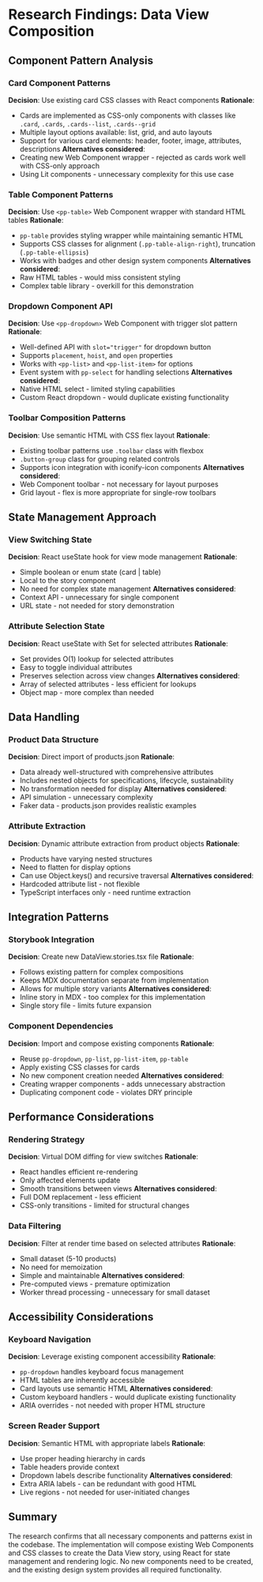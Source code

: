 # Research Findings: Data View Composition

## Component Pattern Analysis

### Card Component Patterns
**Decision**: Use existing card CSS classes with React components
**Rationale**:
- Cards are implemented as CSS-only components with classes like `.card`, `.cards`, `.cards--list`, `.cards--grid`
- Multiple layout options available: list, grid, and auto layouts
- Support for various card elements: header, footer, image, attributes, descriptions
**Alternatives considered**:
- Creating new Web Component wrapper - rejected as cards work well with CSS-only approach
- Using Lit components - unnecessary complexity for this use case

### Table Component Patterns
**Decision**: Use `<pp-table>` Web Component wrapper with standard HTML tables
**Rationale**:
- `pp-table` provides styling wrapper while maintaining semantic HTML
- Supports CSS classes for alignment (`.pp-table-align-right`), truncation (`.pp-table-ellipsis`)
- Works with badges and other design system components
**Alternatives considered**:
- Raw HTML tables - would miss consistent styling
- Complex table library - overkill for this demonstration

### Dropdown Component API
**Decision**: Use `<pp-dropdown>` Web Component with trigger slot pattern
**Rationale**:
- Well-defined API with `slot="trigger"` for dropdown button
- Supports `placement`, `hoist`, and `open` properties
- Works with `<pp-list>` and `<pp-list-item>` for options
- Event system with `pp-select` for handling selections
**Alternatives considered**:
- Native HTML select - limited styling capabilities
- Custom React dropdown - would duplicate existing functionality

### Toolbar Composition Patterns
**Decision**: Use semantic HTML with CSS flex layout
**Rationale**:
- Existing toolbar patterns use `.toolbar` class with flexbox
- `.button-group` class for grouping related controls
- Supports icon integration with iconify-icon components
**Alternatives considered**:
- Web Component toolbar - not necessary for layout purposes
- Grid layout - flex is more appropriate for single-row toolbars

## State Management Approach

### View Switching State
**Decision**: React useState hook for view mode management
**Rationale**:
- Simple boolean or enum state (card | table)
- Local to the story component
- No need for complex state management
**Alternatives considered**:
- Context API - unnecessary for single component
- URL state - not needed for story demonstration

### Attribute Selection State
**Decision**: React useState with Set for selected attributes
**Rationale**:
- Set provides O(1) lookup for selected attributes
- Easy to toggle individual attributes
- Preserves selection across view changes
**Alternatives considered**:
- Array of selected attributes - less efficient for lookups
- Object map - more complex than needed

## Data Handling

### Product Data Structure
**Decision**: Direct import of products.json
**Rationale**:
- Data already well-structured with comprehensive attributes
- Includes nested objects for specifications, lifecycle, sustainability
- No transformation needed for display
**Alternatives considered**:
- API simulation - unnecessary complexity
- Faker data - products.json provides realistic examples

### Attribute Extraction
**Decision**: Dynamic attribute extraction from product objects
**Rationale**:
- Products have varying nested structures
- Need to flatten for display options
- Can use Object.keys() and recursive traversal
**Alternatives considered**:
- Hardcoded attribute list - not flexible
- TypeScript interfaces only - need runtime extraction

## Integration Patterns

### Storybook Integration
**Decision**: Create new DataView.stories.tsx file
**Rationale**:
- Follows existing pattern for complex compositions
- Keeps MDX documentation separate from implementation
- Allows for multiple story variants
**Alternatives considered**:
- Inline story in MDX - too complex for this implementation
- Single story file - limits future expansion

### Component Dependencies
**Decision**: Import and compose existing components
**Rationale**:
- Reuse `pp-dropdown`, `pp-list`, `pp-list-item`, `pp-table`
- Apply existing CSS classes for cards
- No new component creation needed
**Alternatives considered**:
- Creating wrapper components - adds unnecessary abstraction
- Duplicating component code - violates DRY principle

## Performance Considerations

### Rendering Strategy
**Decision**: Virtual DOM diffing for view switches
**Rationale**:
- React handles efficient re-rendering
- Only affected elements update
- Smooth transitions between views
**Alternatives considered**:
- Full DOM replacement - less efficient
- CSS-only transitions - limited for structural changes

### Data Filtering
**Decision**: Filter at render time based on selected attributes
**Rationale**:
- Small dataset (5-10 products)
- No need for memoization
- Simple and maintainable
**Alternatives considered**:
- Pre-computed views - premature optimization
- Worker thread processing - unnecessary for small dataset

## Accessibility Considerations

### Keyboard Navigation
**Decision**: Leverage existing component accessibility
**Rationale**:
- `pp-dropdown` handles keyboard focus management
- HTML tables are inherently accessible
- Card layouts use semantic HTML
**Alternatives considered**:
- Custom keyboard handlers - would duplicate existing functionality
- ARIA overrides - not needed with proper HTML structure

### Screen Reader Support
**Decision**: Semantic HTML with appropriate labels
**Rationale**:
- Use proper heading hierarchy in cards
- Table headers provide context
- Dropdown labels describe functionality
**Alternatives considered**:
- Extra ARIA labels - can be redundant with good HTML
- Live regions - not needed for user-initiated changes

## Summary

The research confirms that all necessary components and patterns exist in the codebase. The implementation will compose existing Web Components and CSS classes to create the Data View story, using React for state management and rendering logic. No new components need to be created, and the existing design system provides all required functionality.